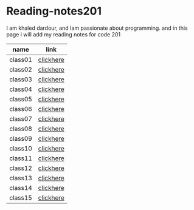 # Reading-notes201
I am khaled dardour, and Iam passionate about programming. and in this page i will add my reading notes for code 201

| name   |      link      |
|----------|:-------------:|
| class01 |  [clickhere](https://khaledbassam424.github.io/Reading-notes201/class01prep) |
| class02 |  [clickhere](https://khaledbassam424.github.io/Reading-notes201/class-02) |
| class03 |  [clickhere](https://khaledbassam424.github.io/Reading-notes201/class-033) |
| class04 |  [clickhere]() |
| class05 |  [clickhere]() |
| class06 |  [clickhere]() |
| class07 |  [clickhere]() |
| class08 |  [clickhere]() |
| class09 |  [clickhere]() |
| class10 |  [clickhere]() |
| class11 |  [clickhere]() |
| class12 |  [clickhere]() |
| class13 |  [clickhere]() |
| class14 |  [clickhere]() |
| class15 |  [clickhere]() |
